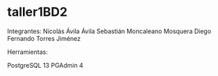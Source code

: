 # taller1BD2

Integrantes:
Nicolás Ávila Ávila
Sebastián Moncaleano Mosquera
Diego Fernando Torres Jiménez

Herramientas:

PostgreSQL 13
PGAdmin 4
